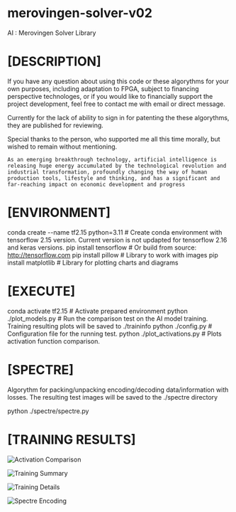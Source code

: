 # merovingen-solver-v02
AI : Merovingen Solver Library

# [DESCRIPTION]
If you have any question about using this code or these algorythms for your own purposes, including adaptation to FPGA, subject to financing perspective technologes, or if you would like to financially support the project development, feel free to contact me with email or direct message.

Currently for the lack of ability to sign in for patenting the these algorythms, they are published for reviewing.

Special thanks to the person, who supported me all this time morally, but wished to remain without mentioning.

	As an emerging breakthrough technology, artificial intelligence is releasing huge energy accumulated by the technological revolution and industrial transformation, profoundly changing the way of human production tools, lifestyle and thinking, and has a significant and far-reaching impact on economic development and progress

# [ENVIRONMENT]
conda create --name tf2.15 python=3.11	# Create conda environment with tensorflow 2.15 version. Current version is not updapted for tensorflow 2.16 and keras versions.
pip install tensorflow  				# Or build from source: http://tensorflow.com
pip install pillow						# Library to work with images
pip install matplotlib 					# Library for plotting charts and diagrams

# [EXECUTE]
conda activate tf2.15			# Activate prepared environment
python ./plot_models.py   		# Run the comparison test on the AI model training. Training resulting plots will be saved to ./traininfo
python ./config.py 	  			# Configuration file for the running test.
python ./plot_activations.py	# Plots activation function comparison.

# [SPECTRE]

Algorythm for packing/unpacking encoding/decoding data/information with losses. The resulting test images will be saved to the ./spectre directory

python ./spectre/spectre.py


# [TRAINING RESULTS]

![Activation Comparison](/train_results/activations_x_y_dx.png?raw=true "Activation Comparison")

![Training Summary](/train_results/Summary_2023-09-24-19-17.png?raw=true "Training Summary")

![Training Details](/train_results/Model_v02_IOL_V08_2023-09-03-07-57.png?raw=true "Training Details")

![Spectre Encoding](/train_results/Model_v02_IOL_V08_2023-09-03-07-57.png?raw=true "Spectre Encoding")
